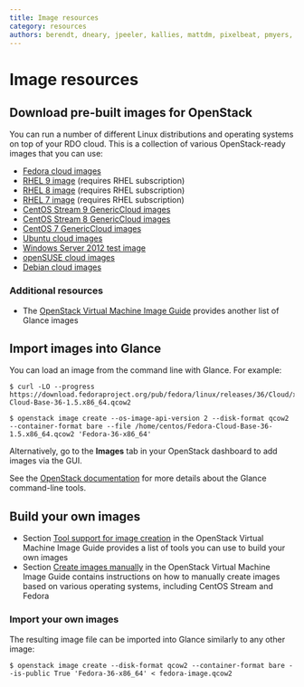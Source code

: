 ```yaml
---
title: Image resources
category: resources
authors: berendt, dneary, jpeeler, kallies, mattdm, pixelbeat, pmyers, rbowen, rdo, snecklifter
---
```


# Image resources

## Download pre-built images for OpenStack

You can run a number of different Linux distributions and operating systems on top of your RDO cloud. This is a collection of various OpenStack-ready images that you can use:

*   [Fedora cloud images](https://getfedora.org/cloud/download/)
*   [RHEL 9 image](https://access.redhat.com/downloads/content/479/ver=/rhel---9/9.0/x86_64/product-software) (requires RHEL subscription)
*   [RHEL 8 image](https://access.redhat.com/downloads/content/479/ver=/rhel---8/8.6/x86_64/product-software) (requires RHEL subscription)
*   [RHEL 7 image](https://access.redhat.com/downloads/content/69/ver=/rhel---7/7.0/x86_64/product-downloads) (requires RHEL subscription)
*   [CentOS Stream 9 GenericCloud images](https://cloud.centos.org/centos/9-stream/)
*   [CentOS Stream 8 GenericCloud images](https://cloud.centos.org/centos/8-stream/)
*   [CentOS 7 GenericCloud images](http://cloud.centos.org/centos/7/images/)
*   [Ubuntu cloud images](//cloud-images.ubuntu.com/)
*   [Windows Server 2012 test image](http://www.cloudbase.it/ws2012/)
*   [openSUSE cloud images](http://download.opensuse.org/repositories/Cloud:/Images:/)
*   [Debian cloud images](http://cdimage.debian.org/cdimage/openstack/)

### Additional resources

*   The [OpenStack Virtual Machine Image Guide](https://docs.openstack.org/image-guide/obtain-images.html) provides another list of Glance images

## Import images into Glance

You can load an image from the command line with Glance. For example:

    $ curl -LO --progress https://download.fedoraproject.org/pub/fedora/linux/releases/36/Cloud/x86_64/images/Fedora-Cloud-Base-36-1.5.x86_64.qcow2

    $ openstack image create --os-image-api-version 2 --disk-format qcow2 --container-format bare --file /home/centos/Fedora-Cloud-Base-36-1.5.x86_64.qcow2 'Fedora-36-x86_64'

Alternatively, go to the **Images** tab in your OpenStack dashboard to add images via the GUI.

See the [OpenStack documentation](http://docs.openstack.org/user-guide/common/cli_manage_images.html) for more details about the Glance command-line tools.

## Build your own images

*   Section [Tool support for image creation](http://docs.openstack.org/image-guide/create-images-automatically.html) in the OpenStack Virtual Machine Image Guide provides a list of tools you can use to build your own images
*   Section [Create images manually](https://docs.openstack.org/image-guide/create-images-manually.html) in the OpenStack Virtual Machine Image Guide contains instructions on how to manually create images based on various operating systems, including CentOS Stream and Fedora

### Import your own images

The resulting image file can be imported into Glance similarly to any other image:

    $ openstack image create --disk-format qcow2 --container-format bare --is-public True 'Fedora-36-x86_64' < fedora-image.qcow2
